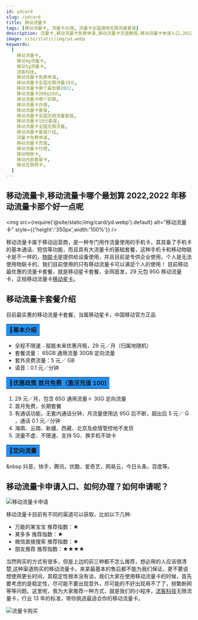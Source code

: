 ```yaml
---
id: ydcard
slug: /ydcard
title: 移动流量卡
tags: [移动流量卡, 流量卡办理, 流量卡全国通用无限流量套餐]
description: 流量卡,移动流量卡免费申请,移动流量卡充值教程,移动流量卡申请入口,2022年移动流量卡免费申请
image: site/static/img/yd.webp
keywords:
  [
    移动流量卡,
    移动4g流量卡,
    移动5g流量卡,
    流客科技,
    移动流量卡免费申请,
    移动流量卡全国无限流量19元,
    移动流量卡哪个最划算2022,
    移动流量卡200g19元,
    移动流量卡哪个划算,
    移动流量卡办理,
    移动流量卡套餐,
    移动流量卡全国无限流量套餐,
    移动流量卡19元套餐,
    移动流量卡全国无限流量,
    移动流量卡套餐介绍,
    流量卡免费申请,
    移动流量卡充值,
    移动流量卡代理,
    移动物联卡,
    移动内部套餐卡,
    移动互联网卡,
  ]
---
```


## 移动流量卡,移动流量卡哪个最划算 2022,2022 年移动流量卡那个好一点呢

<img
src={require('@site/static/img/card/yd.webp').default}
alt="移动流量卡"
style={{'height':'350px',width:'100%'}}
/>

移动流量卡属于移动运营商，是一种专门用作流量使用的手机卡，其具备了手机卡的基本通话、短信等功能，而且具有大流量卡的基础套餐，这种手机卡和移动物联卡是不一样的，[物联卡](https://baike.baidu.com/item/%E7%89%A9%E8%81%94%E5%8D%A1)是提供给设备使用，并且目前是专供企业使用，个人是无法使用物联卡的，我们目前使用的只有移动流量卡可以满足个人的使用！
目前移动最优惠的流量卡套餐，就是移动星卡套餐，全网首发，29 元包 95G 移动流量卡，正规移动流量卡[移动星卡](/docs/cx)。

## 移动流量卡套餐介绍

目前最实惠的移动流量卡套餐，当属移动星卡，中国移动官方正品

<table>
  <tr>
    <td bgcolor="#1E90FF"><strong>&#128226;基本介绍</strong></td>
  </tr>
</table>

- 全程不限速﹣赋能未来优惠月租，29 元／月（归属地随机）
- 套餐流量： 65GB 通用流量 30GB 定向流量
- 套外资费流量：5 元／ GB
- 语音：0.1 元／分钟

<table>
  <tr>
    <td bgcolor="#1E90FF"><strong>&#128226;优惠政策 首月免费（激活充值 100)</strong></td>
  </tr>
</table>

1. 29 元／月，包含 65G 通用流量＋ 30G 定向流量
2. 首月免费，长期套餐
3. 有通话功能，无套内通话分钟，月流量使用达 95G 后不断，超出后 5 元／ G ，通话 0.1 元／分钟
4. 海南、云南、新疆、西藏、北京及疫情管控地不发货
5. 流量不虚、不限速、支持 5G、换手机不锁卡

<table>
  <tr>
    <td bgcolor="#1E90FF"><strong>&#128226;定向流量</strong></td>
  </tr>
</table>

&nbsp 抖音，快手，腾讯，优酷，爱奇艺，网易云，今日头条，百度等。

## 移动流量卡申请入口、如何办理？如何申请呢？

![移动流量卡申请](https://s3.bmp.ovh/imgs/2022/05/07/015abe6d1163230e.png)

移动流量卡目前有不同的渠道可以获取，比如以下几种:

- 万能的某宝宝 推荐指数：★
- 某多多 推荐指数：★
- 微信直接搜索 推荐指数：★
- 朋友推荐 推荐指数：★★★★

当然购买的方式有很多，但是上边的前三种都不怎么推荐，想必用的人应该很清楚,这种渠道购买的移动流量卡，来拿最基本的售后都不能为我们保证，更不要说想使用更长时间，其稳定性根本没有谈，我们大家在使用移动流量卡的时候，首先要考虑的是稳定性，尽可能不要出现意外，尽可能的不好出现用不了了，频繁断网等等问题。这里呢，我为大家推荐一种方式，就是我们的小程序，[流客科技](https://www.liuketh.cn)无限流量卡，行业 13 年的标准，带你挑选最适合你的移动流量卡。

![流量卡购买](@site/static/img/card/shop.webp)

